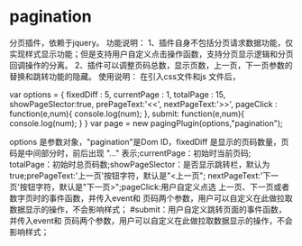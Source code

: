  # pagination
 分页插件，依赖于jquery。
 功能说明：
 1、插件自身不包括分页请求数据功能，仅实现样式显示功能；但是支持用户自定义点击操作函数，支持分页显示逻辑和分页回调操作的分离。
2、插件可以调整页码总数，显示页数，上一页，下一页参数的替换和跳转功能的隐藏。
使用说明：
 在引入css文件和js 文件后，

var options = {
	fixedDiff : 5, 
	currentPage : 1,
	totalPage : 15,
	showPageSlector:true,
	prePageText:'<<',
	nextPageText:'>>',
	pageClick : function(e,num){
		console.log(num);
	},
	submit: function(e,num){
		console.log(num);
	}
}
var page = new pagingPlugin(options,"pagination");

options 是参数对象，"pagination"是Dom ID，fixedDiff 是显示的页码数量，页码是中间部分时，前后出现 "..." 表示;currentPage：初始时当前页码;
totalPage：初始时总页码数;showPageSlector：是否显示跳转栏，默认为true;prePageText:'上一页'按钮字符，默认是"<上一页";
 nextPageText:'下一页'按钮字符，默认是"下一页>";pageClick:用户自定义点选 上一页、下一页或者数字页时的事件函数，并传入event和 页码两个参数，用户可以自定义在此做拉取数据显示的操作，不会影响样式；
#submit：用户自定义跳转页面的事件函数，并传入event和 页码两个参数，用户可以自定义在此做拉取数据显示的操作，不会影响样式；
